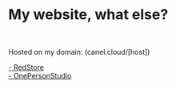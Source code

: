 <h1>My website, what else?</h1>
<br>
<p>Hosted on my domain: (canel.cloud/[host])</p>
<a href="https://canel.cloud/RedStore">- RedStore</a>
<br>
<a href="https://canel.cloud/OnePersonStudio">- OnePersonStudio</a>

